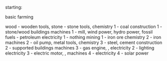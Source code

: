starting:

basic farming


wood - wooden tools, <improve agriculture>
stone - stone tools, <improve processing>
chemistry 1 - coal
construction 1 - stone/wood buildings
machines 1 - mill, wind power, hydro power, <improve processing>
fossil fuels - petroleum
electricity 1 - nothing
mining 1 - iron ore
chemistry 2 - iron
machines 2 - oil pump, metal tools, <improve agriculture>
chemistry 3 - steel, cement
construction 2 - supported buildings
machines 3 - gas engine, <improve agriculture>, <improve processing>
electricity 2 - lighting
electricity 3 - electric motor, <improve agriculture>, <improve processing>
machines 4 - <improve agriculture>
electricity 4 - solar power
